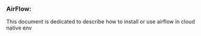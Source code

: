### AirFlow:  
This document is dedicated to describe how to install or use airflow in cloud native env
